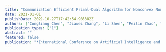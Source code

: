 ```yaml
---
title: "Communication Efficient Primal-Dual Algorithm for Nonconvex Nonsmooth Distributed Optimization"
date: 2021-01-01
publishDate: 2022-10-27T17:42:54.985382Z
authors: ["Congliang Chen", "Jiawei Zhang", "Li Shen", "Peilin Zhao", "Zhiquan Luo"]
publication_types: ["1"]
abstract: ""
featured: false
publication: "*International Conference on Artificial Intelligence and Statistics*"
---
```


